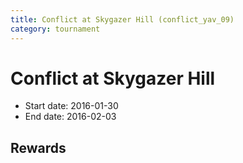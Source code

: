 ```yaml
---
title: Conflict at Skygazer Hill (conflict_yav_09)
category: tournament
---
```

# Conflict at Skygazer Hill

  * Start date: 2016-01-30
  * End date: 2016-02-03

## Rewards

